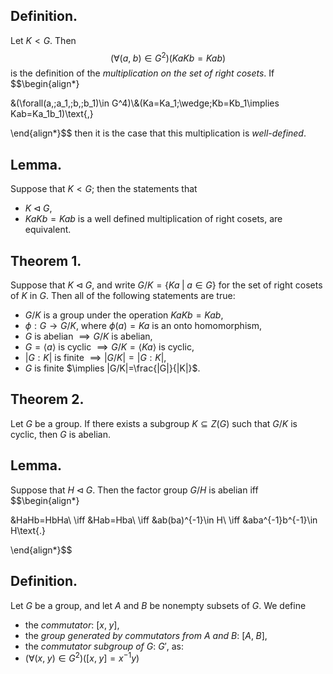 
## Definition.

Let $K<G$. Then
$$(\forall(a,\;b)\in G^2)(KaKb=Kab)$$
is the definition of the *multiplication on the set of right cosets*. If
$$\begin{align*}

&(\forall(a,\;a_1,\;b,\;b_1)\in G^4)\\&(Ka=Ka_1\;\wedge\;Kb=Kb_1\implies Kab=Ka_1b_1)\text{,}

\end{align*}$$
then it is the case that this multiplication is *well-defined*.

## Lemma.

Suppose that $K<G$; then the statements that
- $K\triangleleft G$,
- $KaKb=Kab$ is a well defined multiplication of right cosets,
are equivalent.

## Theorem 1.

Suppose that $K\triangleleft G$, and write $G/K=\{Ka\;|\;a\in G\}$ for the set of right cosets of $K$ in $G$. Then all of the following statements are true:
- $G/K$ is a group under the operation $KaKb=Kab$,
- $\phi:G\rightarrow G/K$, where $\phi(a)=Ka$ is an onto homomorphism,
- $G$ is abelian $\implies G/K$ is abelian,
- $G=\langle a\rangle$ is cyclic $\implies G/K=\langle Ka\rangle$ is cyclic,
- $|G:K|$ is finite $\implies |G/K|=|G:K|$,
- $G$ is finite $\implies |G/K|=\frac{|G|}{|K|}$.

## Theorem 2.

Let $G$ be a group. If there exists a subgroup $K\subseteq Z(G)$ such that $G/K$ is cyclic, then $G$ is abelian.

## Lemma.

Suppose that $H\triangleleft G$. Then the factor group $G/H$ is abelian iff
$$\begin{align*}

&HaHb=HbHa\\
\iff &Hab=Hba\\
\iff &ab(ba)^{-1}\in H\\
\iff &aba^{-1}b^{-1}\in H\text{.}

\end{align*}$$

## Definition.

Let $G$ be a group, and let $A$ and $B$ be nonempty subsets of $G$. We define
- the *commutator*: $[x,\;y]$,
- the *group generated by commutators from $A$ and $B$*: $[A,\;B]$,
- the *commutator subgroup of $G$*: $G'$,
as:
- $(\forall(x,\;y)\in G^2)([x,\;y]=x^{-1}y)$
